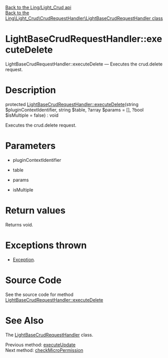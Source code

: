 [Back to the Ling/Light_Crud api](https://github.com/lingtalfi/Light_Crud/blob/master/doc/api/Ling/Light_Crud.md)<br>
[Back to the Ling\Light_Crud\CrudRequestHandler\LightBaseCrudRequestHandler class](https://github.com/lingtalfi/Light_Crud/blob/master/doc/api/Ling/Light_Crud/CrudRequestHandler/LightBaseCrudRequestHandler.md)


LightBaseCrudRequestHandler::executeDelete
================



LightBaseCrudRequestHandler::executeDelete — Executes the crud.delete request.




Description
================


protected [LightBaseCrudRequestHandler::executeDelete](https://github.com/lingtalfi/Light_Crud/blob/master/doc/api/Ling/Light_Crud/CrudRequestHandler/LightBaseCrudRequestHandler/executeDelete.md)(string $pluginContextIdentifier, string $table, ?array $params = [], ?bool $isMultiple = false) : void




Executes the crud.delete request.




Parameters
================


- pluginContextIdentifier

    

- table

    

- params

    

- isMultiple

    


Return values
================

Returns void.


Exceptions thrown
================

- [Exception](http://php.net/manual/en/class.exception.php).&nbsp;







Source Code
===========
See the source code for method [LightBaseCrudRequestHandler::executeDelete](https://github.com/lingtalfi/Light_Crud/blob/master/CrudRequestHandler/LightBaseCrudRequestHandler.php#L234-L266)


See Also
================

The [LightBaseCrudRequestHandler](https://github.com/lingtalfi/Light_Crud/blob/master/doc/api/Ling/Light_Crud/CrudRequestHandler/LightBaseCrudRequestHandler.md) class.

Previous method: [executeUpdate](https://github.com/lingtalfi/Light_Crud/blob/master/doc/api/Ling/Light_Crud/CrudRequestHandler/LightBaseCrudRequestHandler/executeUpdate.md)<br>Next method: [checkMicroPermission](https://github.com/lingtalfi/Light_Crud/blob/master/doc/api/Ling/Light_Crud/CrudRequestHandler/LightBaseCrudRequestHandler/checkMicroPermission.md)<br>

